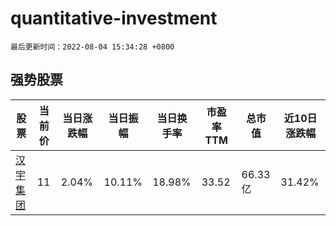 # quantitative-investment

`最后更新时间：2022-08-04 15:34:28 +0800`

## 强势股票

|股票|当前价|当日涨跌幅|当日振幅|当日换手率|市盈率TTM|总市值|近10日涨跌幅|
|----|----|----|----|----|----|----|----|
|[汉宇集团](https://xueqiu.com/S/SZ300403)|11|2.04%|10.11%|18.98%|33.52|66.33亿|31.42%|
